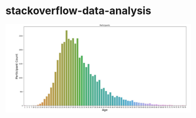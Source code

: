 # stackoverflow-data-analysis
![chart example](https://github.com/fcamgz/stackoverflow-data-analysis/blob/main/stackoverflow-chart.jpg?raw=true)

